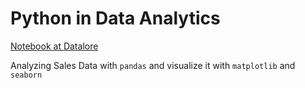 # Python in Data Analytics

[Notebook at Datalore](https://datalore.jetbrains.com/report/static/LUhbFvAZB8Qnh0LhcEY5n4/TTAvgoRffnCsxG39ghfqqD)

Analyzing Sales Data with `pandas` and visualize it with `matplotlib` and `seaborn`
